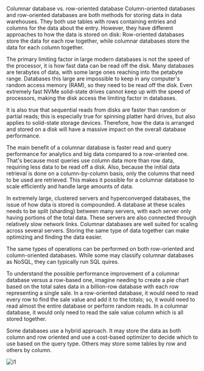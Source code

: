 # **[](https://www.techtarget.com/searchdatamanagement/definition/columnar-database)**

Columnar database vs. row-oriented database
Column-oriented databases and row-oriented databases are both methods for storing data in data warehouses. They both use tables with rows containing entries and columns for the data about the entry. However, they have different approaches to how the data is stored on disk: Row-oriented databases store the data for each row together, while columnar databases store the data for each column together.

The primary limiting factor in large modern databases is not the speed of the processor, it is how fast data can be read off the disk. Many databases are terabytes of data, with some large ones reaching into the petabyte range. Databases this large are impossible to keep in any computer's random access memory (RAM), so they need to be read off the disk. Even extremely fast NVMe solid-state drives cannot keep up with the speed of processors, making the disk access the limiting factor in databases.

It is also true that sequential reads from disks are faster than random or partial reads; this is especially true for spinning platter hard drives, but also applies to solid-state storage devices. Therefore, how the data is arranged and stored on a disk will have a massive impact on the overall database performance.

The main benefit of a columnar database is faster read and query performance for analytics and big data compared to a row-oriented one. That's because most queries use column data more than row data, requiring less data to be read off a disk. Also, because the initial data retrieval is done on a column-by-column basis, only the columns that need to be used are retrieved. This makes it possible for a columnar database to scale efficiently and handle large amounts of data.

In extremely large, clustered servers and hyperconverged databases, the issue of how data is stored is compounded. A database at these scales needs to be split (sharding) between many servers, with each server only having portions of the total data. These servers are also connected through relatively slow network links. Columnar databases are well suited for scaling across several servers. Storing the same type of data together can make optimizing and finding the data easier.

The same types of operations can be performed on both row-oriented and column-oriented databases. While some may classify columnar databases as NoSQL, they can typically run SQL quires.

To understand the possible performance improvement of a columnar database versus a row-based one, imagine needing to create a pie chart based on the total sales data in a billion-row database with each row representing a single sale. In a row-oriented database, it would need to read every row to find the sale value and add it to the totals; so, it would need to read almost the entire database or perform random reads. In a columnar database, it would only need to read the sale value column which is all stored together.

Some databases use a hybrid approach. It may store the data as both column and row oriented and use a cost-based optimizer to decide which to use based on the query type. Others may store some tables by row and others by column.

![i1](https://www.techtarget.com/rms/onlineimages/ess-column_vs_row_oriented_database-f.png)
